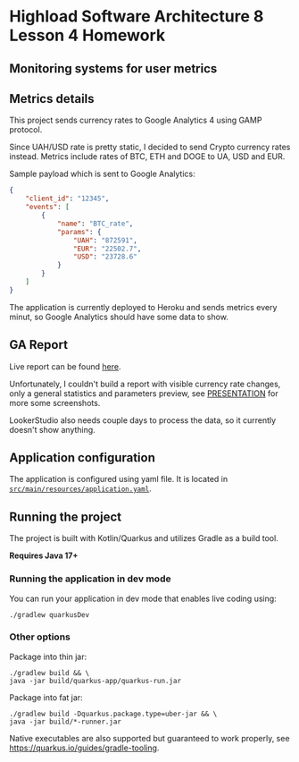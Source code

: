 # Highload Software Architecture 8 Lesson 4 Homework

Monitoring systems for user metrics
---

## Metrics details

This project sends currency rates to Google Analytics 4 using GAMP protocol.

Since UAH/USD rate is pretty static, I decided to send Crypto currency rates instead. Metrics include rates of BTC, ETH and DOGE to UA, USD
and EUR.

Sample payload which is sent to Google Analytics:

```json
{
    "client_id": "12345",
    "events": [
        {
            "name": "BTC_rate",
            "params": {
                "UAH": "872591",
                "EUR": "22502.7",
                "USD": "23728.6"
            }
        }
    ]
}
```

The application is currently deployed to Heroku and sends metrics every minut, so Google Analytics should have some data to show.

## GA Report

Live report can be found [here](https://analytics.google.com/analytics/web/#/report-home/a2710000000w1ZjAAI).

Unfortunately, I couldn't build a report with visible currency rate changes, only a general statistics and parameters preview,
see [PRESENTATION](PRESENTATION.md) for more some screenshots.

LookerStudio also needs couple days to process the data, so it currently doesn't show anything.

## Application configuration

The application is configured using yaml file. It is located
in [`src/main/resources/application.yaml`](src/main/resources/application.yaml).

## Running the project

The project is built with Kotlin/Quarkus and utilizes Gradle as a build tool.

**Requires Java 17+**

### Running the application in dev mode

You can run your application in dev mode that enables live coding using:

```shell script
./gradlew quarkusDev
```

### Other options

Package into thin jar:

```shell script
./gradlew build && \
java -jar build/quarkus-app/quarkus-run.jar
```

Package into fat jar:

```shell script
./gradlew build -Dquarkus.package.type=uber-jar && \
java -jar build/*-runner.jar
```

Native executables are also supported but guaranteed to work properly,
see https://quarkus.io/guides/gradle-tooling.
